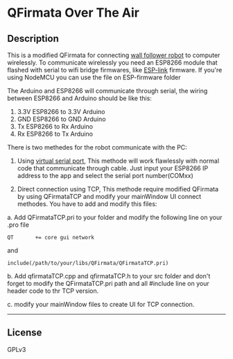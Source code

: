 QFirmata Over The Air
===
Description
---
This is a modified QFirmata for connecting [wall follower robot](<https://github.com/rusmanr/QFirmataWallFollower>) to computer wirelessly.
To communicate wirelessly you need an ESP8266 module that flashed with serial to wifi bridge firmwares, like [ESP-link](<https://github.com/jeelabs/esp-link>) firmware. If you're using NodeMCU you can use the file on ESP-firmware folder 






The Arduino and ESP8266 will communicate through serial, the wiring between ESP8266 and Arduino should be like this:
1. 3.3V ESP8266 to 3.3V Arduino
2. GND  ESP8266 to GND  Arduino
3. Tx   ESP8266 to Rx   Arduino
4. Rx   ESP8266 to Tx   Arduino

There is two methedes for the robot communicate with the PC:
1. Using [virtual serial port](<https://www.hw-group.com/software/hw-vsp3-virtual-serial-port>), This methode will work flawlessly with normal code that communicate through cable. Just input your ESP8266 IP address to the app and select the serial port number(COMxx)
    
2. Direct connection using TCP, This methode require modified QFirmata by using QFirmataTCP and modify your mainWindow UI connect methodes.
You have to add and modify this files:

a. Add QFirmataTCP.pri to your folder and modify the following line on your .pro file
```
QT       += core gui network
```

and

```
include(/path/to/your/libs/QFirmata/QFirmataTCP.pri)
```
b. Add qfirmataTCP.cpp and qfirmataTCP.h to your src folder and don't forget to modify the QFirmataTCP.pri path and all #include line on your header code to thr TCP version.

c. modify your mainWindow files to create UI for TCP connection.



---
License
---
GPLv3
